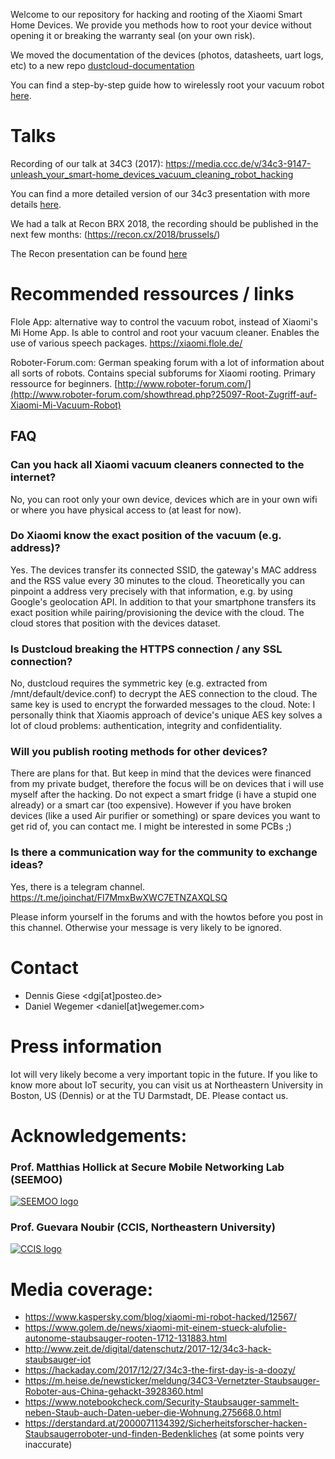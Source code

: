Welcome to our repository for hacking and rooting of the Xiaomi Smart Home Devices. We provide you methods how to root your device without opening it or breaking the warranty seal (on your own risk).

We moved the documentation of the devices (photos, datasheets, uart logs, etc) to a new repo [dustcloud-documentation](https://github.com/dgiese/dustcloud-documentation)


You can find a step-by-step guide how to wirelessly root your vacuum robot [here](https://github.com/dgiese/dustcloud/blob/master/devices/xiaomi.vacuum/UPDATE-howto.md).

# Talks

Recording of our talk at 34C3 (2017): https://media.ccc.de/v/34c3-9147-unleash_your_smart-home_devices_vacuum_cleaning_robot_hacking

You can find a more detailed version of our 34c3 presentation with more details [here](https://github.com/dgiese/dustcloud/raw/master/presentations/34c3-2017/34c3_Staubi-current_split_animation.pdf).


We had a talk at Recon BRX 2018, the recording should be published in the next few months: (https://recon.cx/2018/brussels/)

The Recon presentation can be found [here](https://github.com/dgiese/dustcloud/raw/master/presentations/Recon-BRX2018/recon_brx_2018-final-split.pdf)

# Recommended ressources / links

Flole App: alternative way to control the vacuum robot, instead of Xiaomi's Mi Home App. Is able to control and root your vacuum cleaner. Enables the use of various speech packages.
https://xiaomi.flole.de/

Roboter-Forum.com: German speaking forum with a lot of information about all sorts of robots. Contains special subforums for Xiaomi rooting. Primary ressource for beginners.
[http://www.roboter-forum.com/](http://www.roboter-forum.com/showthread.php?25097-Root-Zugriff-auf-Xiaomi-Mi-Vacuum-Robot)

## FAQ
### Can you hack all Xiaomi vacuum cleaners connected to the internet?
No, you can root only your own device, devices which are in your own wifi or where you have physical access to (at least for now).
### Do Xiaomi know the exact position of the vacuum (e.g. address)?
Yes. The devices transfer its connected SSID, the gateway's MAC address and the RSS value every 30 minutes to the cloud. Theoretically you can pinpoint a address very precisely with that information, e.g. by using Google's geolocation API.
In addition to that your smartphone transfers its exact position while pairing/provisioning the device with the cloud. The cloud stores that position with the devices dataset.
### Is Dustcloud breaking the HTTPS connection / any SSL connection?
No, dustcloud requires the symmetric key (e.g. extracted from /mnt/default/device.conf) to decrypt the AES connection to the cloud. The same key is used to encrypt the forwarded messages to the cloud.
Note: I personally think that Xiaomis approach of device's unique AES key solves a lot of cloud problems: authentication, integrity and confidentiality.
### Will you publish rooting methods for other devices?
There are plans for that. But keep in mind that the devices were financed from my private budget, therefore the focus will be on devices that i will use myself after the hacking. Do not expect a smart fridge (i have a stupid one already) or a smart car (too expensive). However if you have broken devices (like a used Air purifier or something) or spare devices you want to get rid of, you can contact me. I might be interested in some PCBs ;)
### Is there a communication way for the community to exchange ideas?
Yes, there is a telegram channel. https://t.me/joinchat/Fl7MmxBwXWC7ETNZAXQLSQ

Please inform yourself in the forums and with the howtos before you post in this channel. Otherwise your message is very likely to be ignored.

# Contact
* Dennis Giese <dgi[at]posteo.de>
* Daniel Wegemer <daniel[at]wegemer.com>

# Press information

Iot will very likely become a very important topic in the future. 
If you like to know more about IoT security, you can visit us at Northeastern University in Boston, US (Dennis) or at the TU Darmstadt, DE. Please contact us.

# Acknowledgements:
### Prof. Matthias Hollick at Secure Mobile Networking Lab (SEEMOO)
<a href="https://www.seemoo.tu-darmstadt.de">![SEEMOO logo](https://github.com/dgiese/dustcloud/raw/master/gfx/seemoo.png)</a>
### Prof. Guevara Noubir (CCIS, Northeastern University)
<a href="http://www.ccs.neu.edu/home/noubir/Home.html">![CCIS logo](https://github.com/dgiese/dustcloud/raw/master/gfx/CCISLogo_S_gR.png)</a>
# Media coverage:
* https://www.kaspersky.com/blog/xiaomi-mi-robot-hacked/12567/
* https://www.golem.de/news/xiaomi-mit-einem-stueck-alufolie-autonome-staubsauger-rooten-1712-131883.html
* http://www.zeit.de/digital/datenschutz/2017-12/34c3-hack-staubsauger-iot
* https://hackaday.com/2017/12/27/34c3-the-first-day-is-a-doozy/
* https://m.heise.de/newsticker/meldung/34C3-Vernetzter-Staubsauger-Roboter-aus-China-gehackt-3928360.html
* https://www.notebookcheck.com/Security-Staubsauger-sammelt-neben-Staub-auch-Daten-ueber-die-Wohnung.275668.0.html
* https://derstandard.at/2000071134392/Sicherheitsforscher-hacken-Staubsaugerroboter-und-finden-Bedenkliches (at some points very inaccurate)
